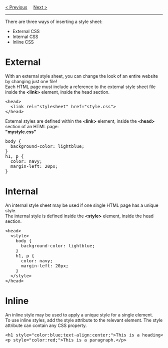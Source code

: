 <a href="/CSS/Selectors.md">&lt; Previous</a>
&nbsp;&nbsp;&nbsp;
<a href="/CSS/Comments.md">Next &gt;</a>
<hr>
There are three ways of inserting a style sheet:
<ul>
  <li>External CSS</li>
  <li>Internal CSS</li>
  <li>Inline CSS</li>
</ul>
<h1>External</h1>
With an external style sheet, you can change the look of an entire website by changing just one file!
<br>
Each HTML page must include a reference to the external style sheet file inside the <b>&lt;link&gt;</b> element, inside the head section.
<pre>
&lt;head&gt;
  &lt;link rel="stylesheet" href="style.css"&gt;
&lt;/head&gt;
</pre>
External styles are defined within the <b>&lt;link&gt;</b> element, inside the <b>&lt;head&gt;</b> section of an HTML page:
<br>
<b>"mystyle.css"</b>
<pre>
body {
  background-color: lightblue;
}
h1, p {
  color: navy;
  margin-left: 20px;
}
</pre>
<h1>Internal</h1>
An internal style sheet may be used if one single HTML page has a unique style.
<br>
The internal style is defined inside the <b>&lt;style&gt;</b> element, inside the head section.
<pre>
&lt;head&gt;
  &lt;style&gt;
    body {
      background-color: lightblue;
    }
    h1, p {
      color: navy;
      margin-left: 20px;
    }
  &lt;/style&gt;
&lt;/head&gt;
</pre>
<h1>Inline</h1>
An inline style may be used to apply a unique style for a single element.
<br>
To use inline styles, add the style attribute to the relevant element. The style attribute can contain any CSS property.
<pre>
&lt;h1 style="color:blue;text-align:center;"&gt;This is a heading&lt;/h1&gt;
&lt;p style="color:red;"&gt;This is a paragraph.&lt;/p&gt;
</pre>

